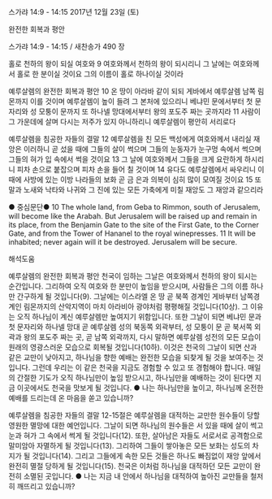스가랴 14:9 - 14:15 
2017년 12월 23일 (토)

완전한 회복과 평안



스가랴 14:9 - 14:15 / 새찬송가 490 장


홀로 천하의 왕이 되실 여호와
9 여호와께서 천하의 왕이 되시리니 그 날에는 여호와께서 홀로 한 분이실 것이요 그의 이름이 홀로 하나이실 것이라

예루살렘의 완전한 회복과 평안
10 온 땅이 아라바 같이 되되 게바에서 예루살렘 남쪽 림몬까지 이를 것이며 예루살렘이 높이 들려 그 본처에 있으리니 베냐민 문에서부터 첫 문 자리와 성 모퉁이 문까지 또 하나넬 망대에서부터 왕의 포도주 짜는 곳까지라 11 사람이 그 가운데에 살며 다시는 저주가 있지 아니하리니 예루살렘이 평안히 서리로다 

예루살렘을 침공한 자들의 결말
12 예루살렘을 친 모든 백성에게 여호와께서 내리실 재앙은 이러하니 곧 섰을 때에 그들의 살이 썩으며 그들의 눈동자가 눈구멍 속에서 썩으며 그들의 혀가 입 속에서 썩을 것이요 13 그 날에 여호와께서 그들을 크게 요란하게 하시리니 피차 손으로 붙잡으며 피차 손을 들어 칠 것이며 14 유다도 예루살렘에서 싸우리니 이 때에 사방에 있는 이방 나라들의 보화 곧 금 은과 의복이 심히 많이 모여질 것이요 15 또 말과 노새와 낙타와 나귀와 그 진에 있는 모든 가축에게 미칠 재앙도 그 재앙과 같으리라

● 중심문단● 10 The whole land, from Geba to Rimmon, south of Jerusalem, will become like the Arabah. But Jerusalem will be raised up and remain in its place, from the Benjamin Gate to the site of the First Gate, to the Corner Gate, and from the Tower of Hananel to the royal winepresses. 11 It will be inhabited; never again will it be destroyed. Jerusalem will be secure.

해석도움





예루살렘의 완전한 회복과 평안
천국이 임하는 그날은 여호와께서 천하의 왕이 되시는 순간입니다. 그리하여 오직 여호와 한 분만이 높임을 받으시며, 사람들은 그의 이름 하나만 간구하게 될 것입니다(9). 그날에는 이스라엘 온 땅 곧 북쪽 경계인 게바부터 남쪽경계인 림몬까지의 산악지역이 마치 아라비아 광야처럼 평평해질 것입니다(10상). 그 이유는 오직 하나님이 계신 예루살렘만 높여지기 위함입니다. 또한 그날이 되면 베냐민 문과 첫 문자리와 하나넬 망대 곧 예루살렘 성의 북동쪽 외곽부터, 성 모퉁이 문 곧 북서쪽 외곽과 왕의 포도주 짜는 곳, 곧 남쪽 외곽까지, 다시 말하면 예루살렘 성전의 모든 모습이 원래의 영광스러운 모습으로 회복될 것입니다(10하). 이것은 천국의 그날이 되면 산과 같은 교만이 낮아지고, 하나님을 향한 예배는 완전한 모습을 되찾게 될 것을 보여주는 것입니다. 그런데 우리는 이 같은 천국을 지금도 경험할 수 있고 또 경험해야 합니다. 매일의 간절한 기도가 오직 하나님만이 높임 받으시고, 하나님만을 예배하는 것이 된다면 지금 이곳에서도 천국을 맛보게 될 것입니다.
● 나는 하나님만을 높이고, 하나님께 온전한 예배를 드리는데 온 마음을 쏟고 있습니까?

예루살렘을 침공한 자들의 결말
12-15절은 예루살렘을 대적하는 교만한 원수들이 당할 영원한 멸망에 대한 예언입니다. 그날이 되면 하나님의 원수들은 서 있을 때에 살이 썩고 눈과 혀가 그 속에서 썩게 될 것입니다(12). 또한, 살아남은 자들도 서로서로 공격함으로 말미암아 자멸하게 될 것입니다(13). 그리하여 그들이 쌓아놓은 모든 보화는 성도의 차지가 될 것입니다(14). 그리고 그들에게 속한 모든 것들은 하나도 빠짐없이 재앙 앞에서 완전히 멸절 당하게 될 것입니다(15). 천국은 이처럼 하나님을 대적하던 모든 교만이 완전히 소멸된 곳입니다.
● 나는 지금 내 안에서 하나님을 대적하여 높아진 교만들을 철저히 깨뜨리고 있습니까?